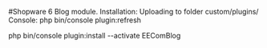 #Shopware 6 Blog module.
Installation: Uploading to folder custom/plugins/
Console: 
php bin/console plugin:refresh

php bin/console plugin:install --activate EEComBlog
